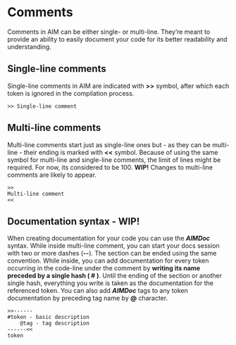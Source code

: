 # Comments
Comments in AIM can be either single- or multi-line. They’re meant to provide an ability to easily document your code for its better readability and understanding.

## Single-line comments

Single-line comments in AIM are indicated with **>>** symbol, after which each token is ignored in the compilation process.

```
>> Single-line comment
```

## Multi-line comments

Multi-line comments start just as single-line ones but - as they can be multi-line - their ending is marked with **<<** symbol. Because of using the same symbol for multi-line and single-line comments, the limit of lines might be required. For now, its considered to be 100. **WIP!** Changes to multi-line comments are likely to appear.

```
>>
Multi-line comment
<<
```



## Documentation syntax - WIP!

When creating documentation for your code you can use the ***AIMDoc*** syntax. While inside multi-line comment, you can start your docs session with two or more dashes (**--**). The section can be ended using the same convention. While inside, you can add documentation for every token occurring in the code-line under the comment by **writing its name preceded by a single hash ( # )**. Until the ending of the section or another single hash, everything you write is taken as the documentation for the referenced token. You can also add ***AIMDoc*** tags to any token documentation by preceding tag name by **@** character.

```
>>------
#token - basic description
	@tag - tag description
------<<
token
```

